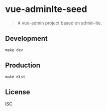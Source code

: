 # vue-adminlte-seed

> A vue-admin project based on admin-lte.

## Development

```shell
make dev
```

## Production
```
make dist
```

## License
ISC
